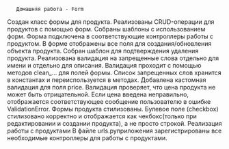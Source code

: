 ﻿       Домашняя работа - Form
        
 Создан класс формы для продукта.
Реализованы CRUD-операции для продуктов с помощью форм.
Собраны шаблоны с использованием форм.
Форма подключена в соответствующие контроллеры работы с продуктом.
В форме отображены все поля для создания/обновления объекта продукта.
Собран шаблон для подтверждения удаления продукта.
Реализована валидация на запрещенные слова отдельно для имени и отдельно для описания.
Валидация проходит с помощью методов clean_... для полей формы.
Список запрещенных слов хранится в константах и переиспользуется в методах.
Добавлена кастомная валидация для поля price.
Валидация проверяет, что цена продукта не может быть отрицательной.
Если цена введена неправильно, отображается соответствующее сообщение пользователю в ошибке 
ValidationError.
Формы продукта стилизованы.
Булевое поле (checkbox) стилизовано корректно и отображается как чекбокс(только при редактировании и создании продукта), а не просто строкой.
 Реализация работы с продуктами
В файле urls.pyприложения зарегистрированы все необходимые контроллеры для работы с продуктами.      
               

